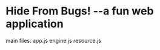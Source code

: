 Hide From Bugs! --a fun web application
===============================
main files:
app.js
engine.js
resource.js
